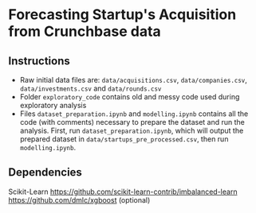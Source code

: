 Forecasting Startup's Acquisition from Crunchbase data
=============

Instructions
-------

* Raw initial data files are: `data/acquisitions.csv`, `data/companies.csv`, `data/investments.csv` and `data/rounds.csv`
* Folder `exploratory_code` contains old and messy code used during exploratory analysis
* Files `dataset_preparation.ipynb` and `modelling.ipynb` contains all the code (with comments) necessary to prepare the dataset and run the analysis. First, run `dataset_preparation.ipynb`, which will output the prepared dataset in `data/startups_pre_processed.csv`, then run `modelling.ipynb`.



Dependencies
-------

Scikit-Learn
https://github.com/scikit-learn-contrib/imbalanced-learn
https://github.com/dmlc/xgboost (optional)